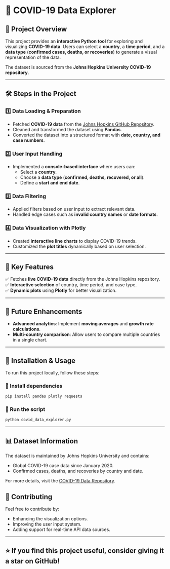 # 🦠 COVID-19 Data Explorer  

## 📌 Project Overview  
This project provides an **interactive Python tool** for exploring and visualizing **COVID-19 data**. Users can select a **country**, a **time period**, and a **data type** (**confirmed cases, deaths, or recoveries**) to generate a visual representation of the data.  

The dataset is sourced from the **Johns Hopkins University COVID-19 repository**.

---

## 🛠️ Steps in the Project  

### 1️⃣ Data Loading & Preparation  
- Fetched **COVID-19 data** from the [Johns Hopkins GitHub Repository](https://github.com/CSSEGISandData/COVID-19).  
- Cleaned and transformed the dataset using **Pandas**.  
- Converted the dataset into a structured format with **date, country, and case numbers**.  

### 2️⃣ User Input Handling  
- Implemented a **console-based interface** where users can:  
  - Select a **country**.  
  - Choose a **data type** (**confirmed, deaths, recovered, or all**).  
  - Define a **start and end date**.  

### 3️⃣ Data Filtering  
- Applied filters based on user input to extract relevant data.  
- Handled edge cases such as **invalid country names** or **date formats**.  

### 4️⃣ Data Visualization with Plotly  
- Created **interactive line charts** to display COVID-19 trends.  
- Customized the **plot titles** dynamically based on user selection.  

---

## 📌 Key Features  
✅ Fetches **live COVID-19 data** directly from the Johns Hopkins repository.  
✅ **Interactive selection** of country, time period, and case type.  
✅ **Dynamic plots** using **Plotly** for better visualization.   

---

## 🚀 Future Enhancements  
- **Advanced analytics**: Implement **moving averages** and **growth rate calculations**.  
- **Multi-country comparison**: Allow users to compare multiple countries in a single chart.  

---

## 📂 Installation & Usage  
To run this project locally, follow these steps:  

### 🔹 Install dependencies  
```bash
pip install pandas plotly requests
```

### 🔹 Run the script
```bash
python covid_data_explorer.py
```

---

## 📊 Dataset Information
The dataset is maintained by Johns Hopkins University and contains:
- Global COVID-19 case data since January 2020.
- Confirmed cases, deaths, and recoveries by country and date.

For more details, visit the [COVID-19 Data Repository](https://github.com/CSSEGISandData/COVID-19).

## 🤝 Contributing

Feel free to contribute by:
- Enhancing the visualization options.
- Improving the user input system.
- Adding support for real-time API data sources.

---

## ⭐ If you find this project useful, consider giving it a star on GitHub!

